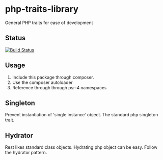 # php-traits-library
General PHP traits for ease of development

## Status
[![Build Status](https://travis-ci.org/Waryway/PhpTraitsLibrary.svg?branch=master)](https://travis-ci.org/Waryway/PhpTraitsLibrary)

## Usage
1. Include this package through composer. 
2. Use the composer autoloader
3. Reference through through psr-4 namespaces

## Singleton
Prevent instantiation of 'single instance' object. The standard php singleton trait.

## Hydrator
Rest likes standard class objects. Hydrating php object can be easy. Follow the hydrator pattern.
